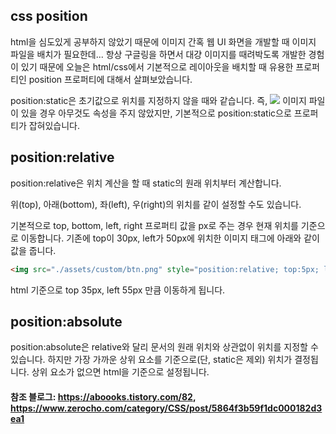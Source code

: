 ## css position

html을 심도있게 공부하지 않았기 때문에 이미지 간혹 웹 UI 화면을 개발할 때 이미지 파일을 배치가 필요한데... 항상 구글링을 하면서 대걍 이미지를 때려박도록 개발한 경험이 있기 때문에 오늘은 html/css에서 기본적으로 레이아웃을 배치할 때 유용한 프로퍼티인 position 프로퍼티에 대해서 살펴보았습니다.

position:static은 초기값으로 위치를 지정하지 않을 때와 같습니다.
즉, <img src="./assets/custom/btn.png" /> 이미지 파일이 있을 경우 아무것도 속성을 주지 않았지만, 기본적으로 position:static으로 프로퍼티가 잡혀있습니다.

## position:relative

position:relative은 위치 계산을 할 때 static의 원래 위치부터 계산합니다.

위(top), 아래(bottom), 좌(left), 우(right)의 위치를 같이 설정할 수도 있습니다.

기본적으로 top, bottom, left, right 프로퍼티 값을 px로 주는 경우 현재 위치를 기준으로 이동합니다. 기존에 top이 30px, left가 50px에 위치한 이미지 태그에 아래와 같이 값을 줍니다.

```html
<img src="./assets/custom/btn.png" style="position:relative; top:5px; left:5px" />
```

html 기준으로 top 35px, left 55px 만큼 이동하게 됩니다.


## position:absolute

position:absolute은 relative와 달리 문서의 원래 위치와 상관없이 위치를 지정할 수 있습니다. 하지만 가장 가까운 상위 요소를 기준으로(단, static은 제외) 위치가 결정됩니다.
상위 요소가 없으면 html을 기준으로 설정됩니다.

#### 참조 블로그: https://aboooks.tistory.com/82, https://www.zerocho.com/category/CSS/post/5864f3b59f1dc000182d3ea1
